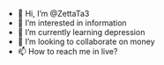 - 👋 Hi, I’m @ZettaTa3
- 👀 I’m interested in information
- 🌱 I’m currently learning depression
- 💞️ I’m looking to collaborate on money
- 📫 How to reach me in live?

<!---
ZettaTa3/ZettaTa3 is a ✨ special ✨ repository because its `README.md` (this file) appears on your GitHub profile.
You can click the Preview link to take a look at your changes.
--->
